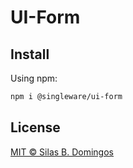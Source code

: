 # UI-Form

## Install

Using npm:

```sh
npm i @singleware/ui-form
```

## License

[MIT &copy; Silas B. Domingos](https://balmante.eti.br)
